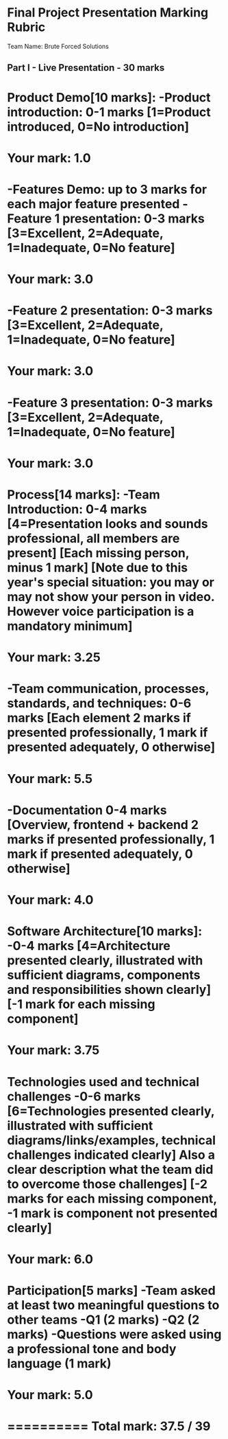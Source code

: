 Final Project Presentation Marking Rubric
=========================================
Team Name: Brute Forced Solutions

Part I - Live Presentation - 30 marks
------------------------------------
Product Demo[10 marks]:
-Product introduction: 0-1 marks [1=Product introduced, 0=No introduction]
==========
Your mark: 1.0
==========
-Features Demo: up to 3 marks for each major feature presented
-Feature 1 presentation: 
 0-3 marks [3=Excellent, 2=Adequate, 1=Inadequate, 0=No feature]
==========
 Your mark: 3.0
==========
-Feature 2 presentation: 
 0-3 marks [3=Excellent, 2=Adequate, 1=Inadequate, 0=No feature]
==========
 Your mark: 3.0
==========
-Feature 3 presentation: 
 0-3 marks [3=Excellent, 2=Adequate, 1=Inadequate, 0=No feature]
==========
 Your mark: 3.0
==========
Process[14 marks]:
-Team Introduction:
 0-4 marks 
 [4=Presentation looks and sounds professional, all members are present]
 [Each missing person, minus 1 mark]
 [Note due to this year's special situation: you may or may not show your person in video. However voice participation is a mandatory minimum]
==========
 Your mark: 3.25
==========
-Team communication, processes, standards, and techniques:
 0-6 marks 
 [Each element 2 marks if presented professionally, 1 mark if presented adequately, 0 otherwise]
==========
 Your mark: 5.5
==========
 -Documentation
 0-4 marks 
 [Overview, frontend + backend 2 marks if presented professionally, 1 mark if presented adequately, 0 otherwise]
==========
 Your mark: 4.0
==========
Software Architecture[10 marks]:
-0-4 marks
  [4=Architecture presented clearly, illustrated with sufficient diagrams, components and responsibilities shown clearly]
  [-1 mark for each missing component]
==========
 Your mark: 3.75
==========
Technologies used and technical challenges 
 -0-6 marks
  [6=Technologies presented clearly, illustrated with sufficient diagrams/links/examples, technical challenges indicated clearly]
  Also a clear description what the team did to overcome those challenges]
  [-2 marks for each missing component, -1 mark is component not presented clearly]
==========
 Your mark: 6.0
==========
Participation[5 marks]
 -Team asked at least two meaningful questions to other teams
 -Q1 (2 marks) 
 -Q2 (2 marks) 
 -Questions were asked using a professional tone and body language (1 mark) 
==========
 Your mark: 5.0
==========
==========
 Total mark: 37.5 / 39
==========
